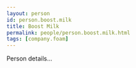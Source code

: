 ```yaml
---
layout: person
id: person.boost.milk
title: Boost Milk
permalink: people/person.boost.milk.html
tags: [company.foam]
---
```


Person details...